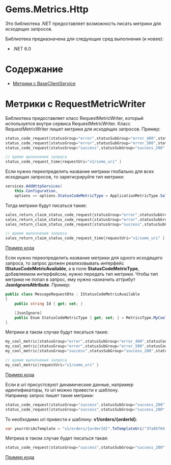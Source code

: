 # Gems.Metrics.Http
Это библиотека .NET предоставляет возможность писать метрики для исходящих запросов.

Библиотека предназначена для следующих сред выполнения (и новее):

* .NET 6.0

# Содержание

* [Метрики с BaseClientService](#метрики-с-baseclientservice)


# Метрики с RequestMetricWriter
Библиотека предоставляет класс RequestMetricWriter, который используется внутри сервиса RequestMetricWriter.
Класс RequestMetricWriter пишет метрики для исходящих запросов. Пример:
```csharp
status_code_request{statusGroup="error",statusSubGroup="error_400",statusCode="409",requestUri="v1/some_uri" }
status_code_request{statusGroup="error",statusSubGroup="error_500",statusCode="501",requestUri="v1/some_uri" }
status_code_request{statusGroup="success",statusSubGroup="success_200",statusCode="201",requestUri="v1/some_uri" }

// время выполнения запроса
status_code_request_time{requestUri="v1/some_uri" }
```
Если нужно переопределить название метрики глобально для всех исходящих запросов, то зарегисрируйте тип метрики:
```csharp
services.AddHttpServices(
    this.Configuration, 
    options => options.StatusCodeMetricType = ApplicationMetricType.SalesReturnClaimStatusCodeRequest);
```
Тогда метрики будут писаться такие:
```csharp
sales_return_claim_status_code_request{statusGroup="error",statusSubGroup="error_400",statusCode="409",requestUri="v1/some_uri" }
sales_return_claim_status_code_request{statusGroup="error",statusSubGroup="error_500",statusCode="501",requestUri="v1/some_uri" }
sales_return_claim_status_code_request{statusGroup="success",statusSubGroup="success_200",statusCode="201",requestUri="v1/some_uri" }

// время выполнения запроса
sales_return_claim_status_code_request_time{requestUri="v1/some_uri" }
```

[Пример кода](/src/Http/Http/samples/Gems.Http.Samples.Metrics.GlobalOverride)

Если нужно переопределить название метрики для одного исходящего запроса, то запрос должен реализовывать интерфейс **IStatusCodeMetricAvailable**, а в поле **StatusCodeMetricType**, добавляемом интерфейсом, нужно передать тип метрики. Чтобы тип метрики не попал в запрос, ему нужно назначить аттрибут **JsonIgnoreAttribute**. Пример:
```csharp
public class MessageRequestDto : IStatusCodeMetricAvailable
{
    public string Id { get; set; }

    [JsonIgnore]
    public Enum StatusCodeMetricType { get; set; } = MetricsType.MyCoolMetric;
}
```
Метрики в таком случае будут писаться такие:
```csharp
my_cool_metric{statusGroup="error",statusSubGroup="error_400",statusCode="409",requestUri="v1/some_uri" }
my_cool_metric{statusGroup="error",statusSubGroup="error_500",statusCode="501",requestUri="v1/some_uri" }
my_cool_metric{statusGroup="success",statusSubGroup="success_200",statusCode="201",requestUri="v1/some_uri" }

// время выполнения запроса
my_cool_metric{requestUri="v1/some_uri" }
```

[Пример кода](/src/Http/Http/samples/Gems.Http.Samples.Mertics.RequestOverride)

Если в uri присустсвуют динамические данные, например идентификаторы, то uri можно привести к шаблону.  
Например запрос пишет такие метрики:
```csharp
status_code_request{statusGroup="success",statusSubGroup="success_200",statusCode="201",requestUri="v1/orders/3fa85f64-5717-4562-b3fc-2c963f66afa6" }
status_code_request{statusGroup="success",statusSubGroup="success_200",statusCode="201",requestUri="v1/orders/52c3202d-2d34-40cd-b421-4295e4998a14" }
```
То необходимо uri привести к шаблону: **v1/orders/{orderId}**:
```csharp
var yourrUriAsTemplate = "v1/orders/{orderId}".ToTemplateUri("3fa85f64-5717-4562-b3fc-2c963f66afa6");
```
Метрика в таком случае будет писаться такая:
```csharp
status_code_request{statusGroup="success",statusSubGroup="success_200",statusCode="201",requestUri="v1/orders/{orderId}" }
```
[Пример кода](/src/Http/Http/samples/Gems.Http.Samples.UseTemplateUri)
